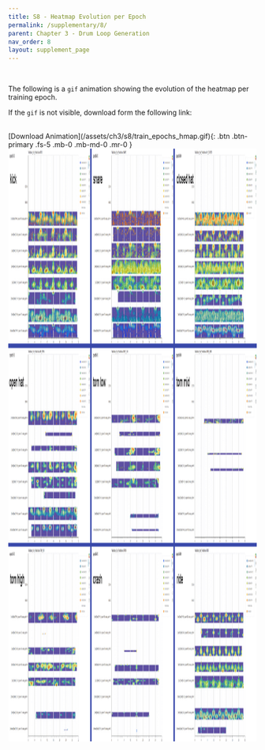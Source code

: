 ```yaml
---
title: S8 - Heatmap Evolution per Epoch
permalink: /supplementary/8/
parent: Chapter 3 - Drum Loop Generation
nav_order: 8
layout: supplement_page
---
```


<br>

The following is a `gif` animation showing the evolution of the heatmap per training epoch.

If the `gif` is not visible, download form the following link: 

<br>
[Download Animation](/assets/ch3/s8/train_epochs_hmap.gif){: .btn .btn-primary .fs-5 .mb-0 .mb-md-0 .mr-0 }

<br>
<img src="/assets/ch3/s8/train_epochs_hmap.gif" alt="Alt text" width="1200" height="1200">
